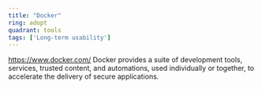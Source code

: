 ```yaml
---
title: "Docker"
ring: adopt
quadrant: tools
tags: ['Long-term usability']
---
```

https://www.docker.com/
Docker provides a suite of development tools, services, trusted content, and automations, used individually or together, to accelerate the delivery of secure applications.
